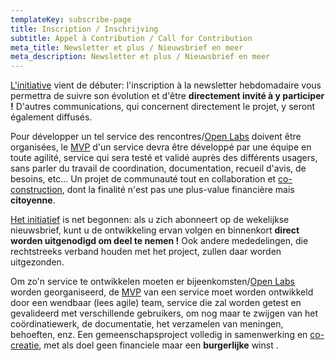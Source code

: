 ```yaml
---
templateKey: subscribe-page
title: Inscription / Inschrijving
subtitle: Appel à Contribution / Call for Contribution
meta_title: Newsletter et plus / Nieuwsbrief en meer
meta_description: Newsletter et plus / Nieuwsbrief en meer
---
```

[L'initiative](/) vient de débuter: l'inscription à la newsletter hebdomadaire vous permettra de suivre son évolution et d'être **directement invité à y participer !** D'autres communications, qui concernent directement le projet, y seront également diffusés.

Pour développer un tel service des rencontres/[Open Labs](https://theconversation.com/le-role-des-open-labs-dans-les-processus-creatifs-des-organisations-69455) doivent être organisées, le [MVP](https://fr.wikipedia.org/wiki/Produit_minimum_viable) d'un service devra être développé par une équipe en toute agilité, service qui sera testé et validé auprès des différents usagers, sans parler du travail de coordination, documentation, recueil d'avis, de besoins, etc... Un projet de communauté tout en collaboration et [co-construction](https://fr.wikipedia.org/wiki/Cocr%C3%A9ation), dont la finalité n'est pas une plus-value financière mais **citoyenne**.

[Het initiatief](/) is net begonnen: als u zich abonneert op de wekelijkse nieuwsbrief, kunt u de ontwikkeling ervan volgen en binnenkort **direct worden uitgenodigd om deel te nemen !** Ook andere mededelingen, die rechtstreeks verband houden met het project, zullen daar worden uitgezonden.

Om zo'n service te ontwikkelen moeten er bijeenkomsten/[Open Labs](https://innovecteur.com/2017/06/23/open-labs-caracteristiques-nouveaux-dispositifs-innovation/) worden georganiseerd, de [MVP](https://nl.wikipedia.org/wiki/Minimum_viable_product) van een service moet worden ontwikkeld door een wendbaar (lees agile) team, service die zal worden getest en gevalideerd met verschillende gebruikers, om nog maar te zwijgen van het coördinatiewerk, de documentatie, het verzamelen van meningen, behoeften, enz. Een gemeenschapsproject volledig in samenwerking en [co-creatie](https://nl.wikipedia.org/wiki/Co-creatie), met als doel geen financiele maar een **burgerlijke** winst .